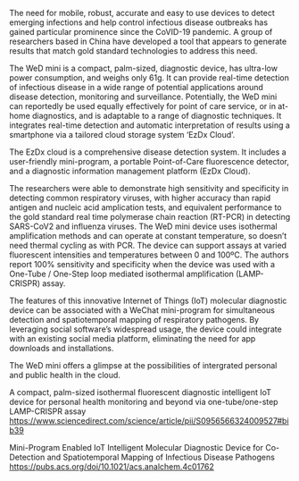 The need for mobile, robust, accurate and easy to use devices to detect emerging infections and help control infectious disease outbreaks has gained particular prominence since the CoVID-19 pandemic. A group of researchers based in China have developed a tool that appears to generate results that match gold standard technologies to address this need. 

The WeD mini is a compact, palm-sized, diagnostic device, has ultra-low power consumption, and weighs only 61g. It can provide real-time detection of infectious disease in a wide range of potential applications around disease detection, monitoring and surveillance.  Potentially, the WeD mini can reportedly be used equally effectively for point of care service, or in at-home diagnostics, and is adaptable to a range of diagnostic techniques. It integrates real-time detection and automatic interpretation of results using a smartphone via a tailored cloud storage system ‘EzDx Cloud’. 


The EzDx cloud is a comprehensive disease detection system. It includes a user-friendly mini-program, a portable Point-of-Care fluorescence detector, and a diagnostic information management platform (EzDx Cloud). 

The researchers were able to demonstrate high sensitivity and specificity in detecting common respiratory viruses, with higher accuracy than rapid antigen and nucleic acid amplication tests, and equivalent performance to the gold standard real time polymerase chain reaction (RT-PCR) in detecting SARS-CoV2 and influenza viruses. The WeD mini device uses isothermal amplification methods and can operate at constant temperature, so doesn’t need thermal cycling as with PCR. The device can support assays at varied fluorescent intensities and temperatures between 0 and 100ºC. The authors report 100% sensitivity and specificity when the device was used with a One-Tube / One-Step loop mediated isothermal amplification (LAMP-CRISPR) assay.

The features of this innovative Internet of Things (IoT) molecular diagnostic device can be associated with a WeChat mini-program for simultaneous detection and spatiotemporal mapping of respiratory pathogens. By leveraging social software’s widespread usage, the device could integrate with an existing social media platform, eliminating the need for app downloads and installations. 

The WeD mini offers a glimpse at the possibilities of intergrated personal and public health in the cloud.

A compact, palm-sized isothermal fluorescent diagnostic intelligent IoT device for personal health monitoring and beyond via one-tube/one-step LAMP-CRISPR assay
https://www.sciencedirect.com/science/article/pii/S0956566324009527#bib39

Mini-Program Enabled IoT Intelligent Molecular Diagnostic Device for Co-Detection and Spatiotemporal Mapping of Infectious Disease Pathogens
https://pubs.acs.org/doi/10.1021/acs.analchem.4c01762
